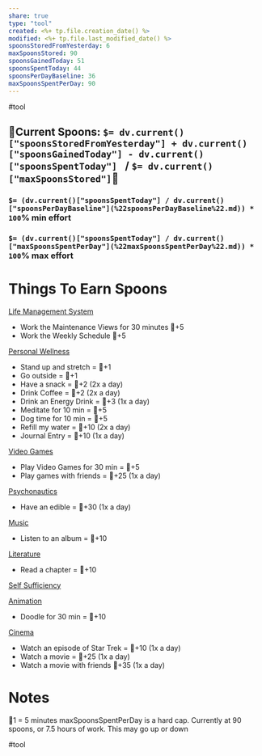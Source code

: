```yaml
---
share: true
type: "tool"
created: <%+ tp.file.creation_date() %> 
modified: <%+ tp.file.last_modified_date() %>
spoonsStoredFromYesterday: 6
maxSpoonsStored: 90
spoonsGainedToday: 51
spoonsSpentToday: 44
spoonsPerDayBaseline: 36
maxSpoonsSpentPerDay: 90
---
```


#tool

## 🥄Current Spoons: `$= dv.current()["spoonsStoredFromYesterday"] + dv.current()["spoonsGainedToday"] - dv.current()["spoonsSpentToday"] ` / `$= dv.current()["maxSpoonsStored"]`🥄
### `$= (dv.current()["spoonsSpentToday"] / dv.current()["spoonsPerDayBaseline"](%22spoonsPerDayBaseline%22.md)) * 100`% min effort
### `$= (dv.current()["spoonsSpentToday"] / dv.current()["maxSpoonsSpentPerDay"](%22maxSpoonsSpentPerDay%22.md)) * 100`% max effort

# Things To Earn Spoons

[Life Management System](./00%20-%20Life%20Management%20System.md)
- Work the Maintenance Views for 30 minutes 🥄+5
- Work the Weekly Schedule 🥄+5

[Personal Wellness](./01%20-%20Personal%20Wellness.md)
- Stand up and stretch = 🥄+1
- Go outside = 🥄+1
- Have a snack = 🥄+2 (2x a day)
- Drink Coffee = 🥄+2 (2x a day)
- Drink an Energy Drink = 🥄+3 (1x a day)
- Meditate for 10 min = 🥄+5
- Dog time for 10 min = 🥄+5
- Refill my water = 🥄+10 (2x a day)
- Journal Entry = 🥄+10 (1x a day)

[Video Games](./03%20-%20Video%20Games.md)
- Play Video Games for 30 min = 🥄+5
- Play games with friends  = 🥄+25 (1x a day)

[Psychonautics](./04%20-%20Psychonautics.md)
- Have an edible = 🥄+30 (1x a day)

[Music](./05%20-%20Music.md)
- Listen to an album = 🥄+10

[Literature](./06%20-%20Literature.md)
- Read a chapter = 🥄+10

[Self Sufficiency](./07%20-%20Self%20Sufficiency.md)

[Animation](./08%20-%20Animation.md)
- Doodle for 30 min = 🥄+10

[Cinema](./09%20-%20Cinema.md)
- Watch an episode of Star Trek = 🥄+10 (1x a day)
- Watch a movie = 🥄+25 (1x a day)
- Watch a movie with friends 🥄+35 (1x a day)



# Notes
🥄1 = 5 minutes
maxSpoonsSpentPerDay is a hard cap.  Currently at 90 spoons, or 7.5 hours of work.  This may go up or down

#tool